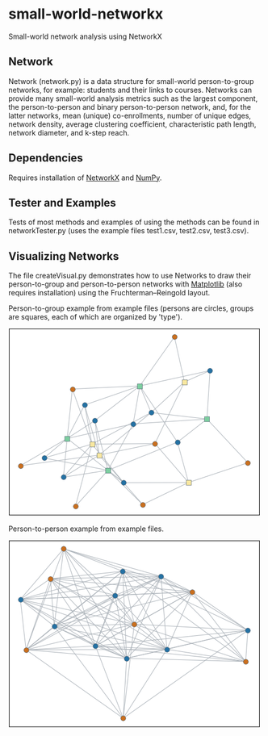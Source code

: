 # small-world-networkx
Small-world network analysis using NetworkX

## Network

Network (network.py) is a data structure for small-world person-to-group networks, for example: students and their links to courses. Networks can provide many small-world analysis metrics such as the largest component, the person-to-person and binary person-to-person network, and, for the latter networks, mean (unique) co-enrollments, number of unique edges, network density, average clustering coefficient, characteristic path length, network diameter, and k-step reach.

## Dependencies

Requires installation of [NetworkX](https://pypi.org/project/networkx/) and [NumPy](https://numpy.org/).

## Tester and Examples

Tests of most methods and examples of using the methods can be found in networkTester.py (uses the example files test1.csv, test2.csv, test3.csv).

## Visualizing Networks

The file createVisual.py demonstrates how to use Networks to draw their person-to-group and person-to-person networks with [Matplotlib](https://matplotlib.org/) (also requires installation) using the Fruchterman–Reingold layout. 

Person-to-group example from example files (persons are circles, groups are squares, each of which are organized by 'type').

![Person-to-group example.](images/person-to-group-example.png)

Person-to-person example from example files.

![Person-to-person example.](images/person-to-person-example.png)
